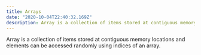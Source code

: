 ```yaml
---
title: Arrays
date: "2020-10-04T22:40:32.169Z"
description: Array is a collection of items stored at contiguous memory locations and elements can be accessed randomly using indices of an array.
---
```


Array is a collection of items stored at contiguous memory locations and elements can be accessed randomly using indices of an array.
